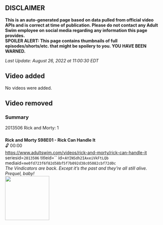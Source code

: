 ## DISCLAIMER
**This is an auto-generated page based on data pulled from official video APIs and is correct at time of publication. Please do not contact any Adult Swim employee on social media regarding any information this page provides.**  
**SPOILER ALERT: This page contains thumbnails of full episodes/shorts/etc. that might be spoilery to you. YOU HAVE BEEN WARNED.**  

_Last Update: August 26, 2022 at 11:00:30 EDT_
## Video added
No videos were added.  
## Video removed
### Summary
2013506 Rick and Morty: 1  
### 
**Rick and Morty S98E01 - Rick Can Handle It**  
 🔓 00:00  
https://www.adultswim.com/videos/rick-and-morty/rick-can-handle-it  
seriesid=`2013506` titleid=`` id=`AYINSdh2IAxeiVkFtLQb` mediaid=`me0fd723f6f82d58bf5f7b092d38c05082cbf72d0c`  
_The Vindicators are back. Except it’s the past and they’re all still alive. Prequel, baby!_  
<a href="https://media.cdn.adultswim.com/uploads/20220721/thumbnails/2_227211031395-RAM_The_Vindicators2_101.png"><img src="https://media.cdn.adultswim.com/uploads/20220721/thumbnails/2_227211031395-RAM_The_Vindicators2_101.png" height="144px" /></a>
